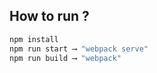 ## How to run ?
```bash
npm install
npm run start ⟶ "webpack serve"
npm run build ⟶ "webpack"
```


